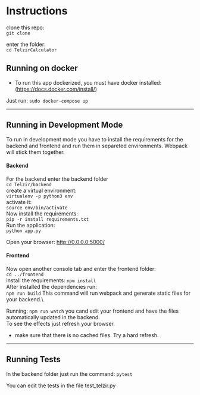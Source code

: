 # Instructions

clone this repo:\
 `git clone`

enter the folder:\
 `cd TelzirCalculator`

## Running on docker

- To run this app dockerized, you must have docker installed: (https://docs.docker.com/install/)

Just run:
`sudo docker-compose up`

---

## Running in Development Mode

To run in development mode you have to install the requirements for the backend and frontend and run them in separeted environments. Webpack will stick them together.

#### Backend

For the backend enter the backend folder\
`cd Telzir/backend`\
create a virtual environment:\
`virtualenv -p python3 env`\
activate it:\
`source env/bin/activate`\
Now install the requirements:\
`pip -r install requirements.txt`\
Run the application:\
`python app.py`

Open your browser:
http://0.0.0.0:5000/

#### Frontend

Now open another console tab and enter the frontend folder:\
`cd ../frontend`\
install the requirements:
`npm install`\
After installed the dependencies run:\
`npm run build`
This command will run webpack and generate static files for your backend.\

Running:
`npm run watch` you cand edit your frontend and have the files automatically updated in the backend.\
To see the effects just refresh your browser.

- make sure that there is no cached files. Try a hard refresh.

---

## Running Tests

In the backend folder just run the command:
`pytest`

You can edit the tests in the file test_telzir.py
